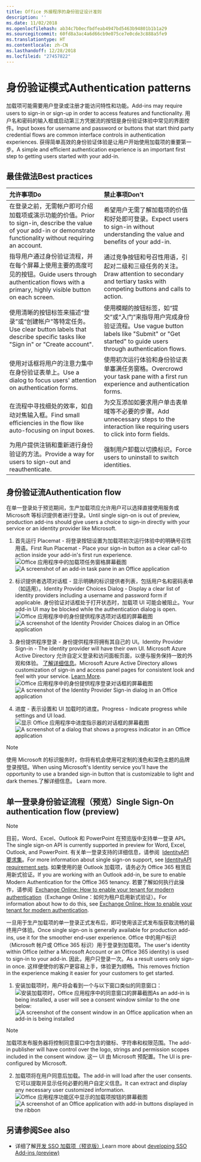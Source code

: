 ```yaml
---
title: Office 外接程序的身份验证设计准则
description: ''
ms.date: 11/02/2018
ms.openlocfilehash: ab34c7b0ecfbdfeab4947bd5463b94801b1b1a29
ms.sourcegitcommit: 60fd8a3ac4a6d66cb9e075ce7e0cde3c888a5fe9
ms.translationtype: HT
ms.contentlocale: zh-CN
ms.lasthandoff: 12/28/2018
ms.locfileid: "27457822"
---
```

# <a name="authentication-patterns"></a><span data-ttu-id="c0ee4-102">身份验证模式</span><span class="sxs-lookup"><span data-stu-id="c0ee4-102">Authentication patterns</span></span>

<span data-ttu-id="c0ee4-103">加载项可能需要用户登录或注册才能访问特性和功能。</span><span class="sxs-lookup"><span data-stu-id="c0ee4-103">Add-ins may require users to sign-in or sign-up in order to access features and functionality.</span></span> <span data-ttu-id="c0ee4-104">用户名和密码的输入框或启动第三方凭据流的按钮是身份验证体验中常见的界面控件。</span><span class="sxs-lookup"><span data-stu-id="c0ee4-104">Input boxes for username and password or buttons that start third party credential flows are common interface controls in authentication experiences.</span></span> <span data-ttu-id="c0ee4-105">获得简单高效的身份验证体验是让用户开始使用加载项的重要第一步。</span><span class="sxs-lookup"><span data-stu-id="c0ee4-105">A simple and efficient authentication experience is an important first step to getting users started with your add-in.</span></span>

## <a name="best-practices"></a><span data-ttu-id="c0ee4-106">最佳做法</span><span class="sxs-lookup"><span data-stu-id="c0ee4-106">Best practices</span></span>

|<span data-ttu-id="c0ee4-107">允许事项</span><span class="sxs-lookup"><span data-stu-id="c0ee4-107">Do</span></span>|<span data-ttu-id="c0ee4-108">禁止事项</span><span class="sxs-lookup"><span data-stu-id="c0ee4-108">Don't</span></span>|
|:----|:----|
|<span data-ttu-id="c0ee4-109">在登录之前，无需帐户即可介绍加载项或演示功能的价值。</span><span class="sxs-lookup"><span data-stu-id="c0ee4-109">Prior to sign-in, describe the value of your add-in or demonstrate functionality without requiring an account.</span></span> |<span data-ttu-id="c0ee4-110">希望用户无需了解加载项的价值和好处即可登录。</span><span class="sxs-lookup"><span data-stu-id="c0ee4-110">Expect users to sign-in without understanding the value and benefits of your add-in.</span></span>|
|<span data-ttu-id="c0ee4-111">指导用户通过身份验证流程，并在每个屏幕上使用主要的高度可见的按钮。</span><span class="sxs-lookup"><span data-stu-id="c0ee4-111">Guide users through authentication flows with a primary, highly visible button on each screen.</span></span> |<span data-ttu-id="c0ee4-112">通过竞争按钮和号召性用语，引起对二级和三级任务的关注。</span><span class="sxs-lookup"><span data-stu-id="c0ee4-112">Draw attention to secondary and tertiary tasks with competing buttons and calls to action.</span></span>|
|<span data-ttu-id="c0ee4-113">使用清晰的按钮标签来描述“登录”或“创建帐户”等特定任务。</span><span class="sxs-lookup"><span data-stu-id="c0ee4-113">Use clear button labels that describe specific tasks like "Sign in" or "Create account".</span></span>   |<span data-ttu-id="c0ee4-114">使用模糊的按钮标签，如“提交”或“入门”来指导用户完成身份验证流程。</span><span class="sxs-lookup"><span data-stu-id="c0ee4-114">Use vague button labels like "Submit" or "Get started" to guide users through authentication flows.</span></span>|
|<span data-ttu-id="c0ee4-115">使用对话框将用户的注意力集中在身份验证表单上。</span><span class="sxs-lookup"><span data-stu-id="c0ee4-115">Use a dialog to focus users' attention on authentication forms.</span></span>    |<span data-ttu-id="c0ee4-116">使用初次运行体验和身份验证表单塞满任务窗格。</span><span class="sxs-lookup"><span data-stu-id="c0ee4-116">Overcrowd your task pane with a first run experience and authentication forms.</span></span>|
|<span data-ttu-id="c0ee4-117">在流程中寻找细处的效率，如自动对焦输入框。</span><span class="sxs-lookup"><span data-stu-id="c0ee4-117">Find small efficiencies in the flow like auto-focusing on input boxes.</span></span> |<span data-ttu-id="c0ee4-118">为交互添加如要求用户单击表单域等不必要的步骤。</span><span class="sxs-lookup"><span data-stu-id="c0ee4-118">Add unnecessary steps to the interaction like requiring users to click into form fields.</span></span>|
|<span data-ttu-id="c0ee4-119">为用户提供注销和重新进行身份验证的方法。</span><span class="sxs-lookup"><span data-stu-id="c0ee4-119">Provide a way for users to sign-out and reauthenticate.</span></span>    |<span data-ttu-id="c0ee4-120">强制用户卸载以切换标识。</span><span class="sxs-lookup"><span data-stu-id="c0ee4-120">Force users to uninstall to switch identities.</span></span>|

## <a name="authentication-flow"></a><span data-ttu-id="c0ee4-121">身份验证流</span><span class="sxs-lookup"><span data-stu-id="c0ee4-121">Authentication flow</span></span>
<span data-ttu-id="c0ee4-122">在单一登录处于预览期间，生产加载项应允许用户可以选择直接使用服务或 Microsoft 等标识提供者进行登录。</span><span class="sxs-lookup"><span data-stu-id="c0ee4-122">Until single sign-on is out of preview, production add-ins should give users a choice to sign-in directly with your service or an identity provider like Microsoft.</span></span>

1. <span data-ttu-id="c0ee4-123">首先运行 Placemat - 将登录按钮设置为加载项初次运行体验中的明确号召性用语。</span><span class="sxs-lookup"><span data-stu-id="c0ee4-123">First Run Placemat - Place your sign-in button as a clear call-to action inside your add-in's first run experience.</span></span>
<span data-ttu-id="c0ee4-124">![Office 应用程序中的加载项任务窗格屏幕截图](../images/add-in-fre-value-placemat.png)</span><span class="sxs-lookup"><span data-stu-id="c0ee4-124">![A screenshot of an add-in task pane in an Office application](../images/add-in-fre-value-placemat.png)</span></span>

2. <span data-ttu-id="c0ee4-125">标识提供者选项对话框 - 显示明确的标识提供者列表，包括用户名和密码表单（如适用）。</span><span class="sxs-lookup"><span data-stu-id="c0ee4-125">Identity Provider Choices Dialog - Display a clear list of identity providers including a username and password form if applicable.</span></span> <span data-ttu-id="c0ee4-126">身份验证对话框处于打开状态时，加载项 UI 可能会被阻止。</span><span class="sxs-lookup"><span data-stu-id="c0ee4-126">Your add-in UI may be blocked while the authentication dialog is open.</span></span>
<span data-ttu-id="c0ee4-127">![Office 应用程序中的身份提供程序选项对话框的屏幕截图](../images/add-in-auth-choices-dialog.png)</span><span class="sxs-lookup"><span data-stu-id="c0ee4-127">![A screenshot of the Identity Provider Choices dialog in an Office application](../images/add-in-auth-choices-dialog.png)</span></span>



3. <span data-ttu-id="c0ee4-128">身份提供程序登录 - 身份提供程序将拥有其自己的 UI。</span><span class="sxs-lookup"><span data-stu-id="c0ee4-128">Identity Provider Sign-in - The identity provider will have their own UI.</span></span> <span data-ttu-id="c0ee4-129">Microsoft Azure Active Directory 允许自定义登录和访问面板页面，以便与服务保持一致的外观和体验。 [了解详细信息](https://docs.microsoft.com/azure/active-directory/fundamentals/customize-branding)。</span><span class="sxs-lookup"><span data-stu-id="c0ee4-129">Microsoft Azure Active Directory allows customization of sign-in and access panel pages for consistent look and feel with your service. [Learn More](https://docs.microsoft.com/azure/active-directory/fundamentals/customize-branding).</span></span>
<span data-ttu-id="c0ee4-130">![Office 应用程序中的身份提供程序登录对话框的屏幕截图](../images/add-in-auth-identity-sign-in.png)</span><span class="sxs-lookup"><span data-stu-id="c0ee4-130">![A screenshot of the Identity Provider Sign-in dialog in an Office application](../images/add-in-auth-identity-sign-in.png)</span></span>

4. <span data-ttu-id="c0ee4-131">进度 - 表示设置和 UI 加载时的进度。</span><span class="sxs-lookup"><span data-stu-id="c0ee4-131">Progress - Indicate progress while settings and UI load.</span></span>
<span data-ttu-id="c0ee4-132">![显示 Office 应用程序中进度指示器的对话框的屏幕截图](../images/add-in-auth-modal-interstitial.png)</span><span class="sxs-lookup"><span data-stu-id="c0ee4-132">![A screenshot of a dialog that shows a progress indicator in an Office application](../images/add-in-auth-modal-interstitial.png)</span></span>

> [!NOTE] 
> <span data-ttu-id="c0ee4-133">使用 Microsoft 的标识服务时，你将有机会使用可定制的浅色和深色主题的品牌登录按钮。</span><span class="sxs-lookup"><span data-stu-id="c0ee4-133">When using Microsoft's Identity service you'll have the opportunity to use a branded sign-in button that is customizable to light and dark themes.</span></span><span data-ttu-id="c0ee4-134">了解详细信息。</span><span class="sxs-lookup"><span data-stu-id="c0ee4-134"> Learn more.</span></span>

## <a name="single-sign-on-authentication-flow-preview"></a><span data-ttu-id="c0ee4-135">单一登录身份验证流程（预览）</span><span class="sxs-lookup"><span data-stu-id="c0ee4-135">Single Sign-On authentication flow (preview)</span></span>

> [!NOTE]
> <span data-ttu-id="c0ee4-136">目前，Word、Excel、Outlook 和 PowerPoint 在预览版中支持单一登录 API。</span><span class="sxs-lookup"><span data-stu-id="c0ee4-136">The single sign-on API is currently supported in preview for Word, Excel, Outlook, and PowerPoint.</span></span> <span data-ttu-id="c0ee4-137">有关单一登录支持的详细信息，请参阅  [IdentityAPI 要求集](https://docs.microsoft.com/office/dev/add-ins/reference/requirement-sets/identity-api-requirement-sets)。</span><span class="sxs-lookup"><span data-stu-id="c0ee4-137">For more information about single sign-on support, see [IdentityAPI requirement sets](https://docs.microsoft.com/office/dev/add-ins/reference/requirement-sets/identity-api-requirement-sets).</span></span> <span data-ttu-id="c0ee4-138">如果使用的是 Outlook 加载项，请务必为 Office 365 租赁启用新式验证。</span><span class="sxs-lookup"><span data-stu-id="c0ee4-138">If you are working with an Outlook add-in, be sure to enable Modern Authentication for the Office 365 tenancy.</span></span> <span data-ttu-id="c0ee4-139">若要了解如何执行此操作，请参阅  [Exchange Online: How to enable your tenant for modern authentication](https://social.technet.microsoft.com/wiki/contents/articles/32711.exchange-online-how-to-enable-your-tenant-for-modern-authentication.aspx)（Exchange Online：如何为租户启用新式验证）。</span><span class="sxs-lookup"><span data-stu-id="c0ee4-139">For information about how to do this, see [Exchange Online: How to enable your tenant for modern authentication](https://social.technet.microsoft.com/wiki/contents/articles/32711.exchange-online-how-to-enable-your-tenant-for-modern-authentication.aspx).</span></span>

<span data-ttu-id="c0ee4-140">一旦用于生产加载项的单一登录正式发布后，即可使用该正式发布版获取流畅的最终用户体验。</span><span class="sxs-lookup"><span data-stu-id="c0ee4-140">Once single sign-on is generally available for production add-ins, use it for the smoother end-user experience.</span></span> <span data-ttu-id="c0ee4-141">Office 中的用户标识（Microsoft 帐户或 Office 365 标识）用于登录到加载项。</span><span class="sxs-lookup"><span data-stu-id="c0ee4-141">The user's identity within Office (either a Microsoft Account or an Office 365 identity) is used to sign-in to your add-in.</span></span> <span data-ttu-id="c0ee4-142">因此，用户只登录一次。</span><span class="sxs-lookup"><span data-stu-id="c0ee4-142">As a result users only sign-in once.</span></span> <span data-ttu-id="c0ee4-143">这样便使你的客户更容易上手，体验更为顺畅。</span><span class="sxs-lookup"><span data-stu-id="c0ee4-143">This removes friction in the experience making it easier for your customers to get started.</span></span>

1. <span data-ttu-id="c0ee4-144">安装加载项时，用户将会看到一个与以下窗口类似的同意窗口：![安装加载项时，Office 应用程序中的同意窗口的屏幕截图](../images/add-in-auth-SSO-consent-dialog.png)</span><span class="sxs-lookup"><span data-stu-id="c0ee4-144">As an add-in is being installed, a user will see a consent window similar to the one below: ![A screenshot of the consent window in an Office application when an add-in is being installed](../images/add-in-auth-SSO-consent-dialog.png)</span></span>
> [!NOTE]
> <span data-ttu-id="c0ee4-145">加载项发布服务器将控制同意窗口中包含的徽标、字符串和权限范围。</span><span class="sxs-lookup"><span data-stu-id="c0ee4-145">The add-in publisher will have control over the logo, strings and permission scopes included in the consent window.</span></span> <span data-ttu-id="c0ee4-146">这一 UI 由 Microsoft 预配置。</span><span class="sxs-lookup"><span data-stu-id="c0ee4-146">The UI is pre-configured by Microsoft.</span></span>

2. <span data-ttu-id="c0ee4-147">加载项将在用户同意后加载。</span><span class="sxs-lookup"><span data-stu-id="c0ee4-147">The add-in will load after the user consents.</span></span> <span data-ttu-id="c0ee4-148">它可以提取并显示任何必要的用户自定义信息。</span><span class="sxs-lookup"><span data-stu-id="c0ee4-148">It can extract and display any necessary user customized information.</span></span>
<span data-ttu-id="c0ee4-149">![Office 应用程序功能区中显示的加载项按钮的屏幕截图](../images/add-in-ribbon.png)</span><span class="sxs-lookup"><span data-stu-id="c0ee4-149">![A screenshot of an Office application with add-in buttons displayed in the ribbon](../images/add-in-ribbon.png)</span></span>

## <a name="see-also"></a><span data-ttu-id="c0ee4-150">另请参阅</span><span class="sxs-lookup"><span data-stu-id="c0ee4-150">See also</span></span>
- <span data-ttu-id="c0ee4-151">详细了解[开发 SSO 加载项（预览版）](https://docs.microsoft.com/office/dev/add-ins/develop/sso-in-office-add-ins)</span><span class="sxs-lookup"><span data-stu-id="c0ee4-151">Learn more about [developing SSO Add-ins (preview)](https://docs.microsoft.com/office/dev/add-ins/develop/sso-in-office-add-ins)</span></span>